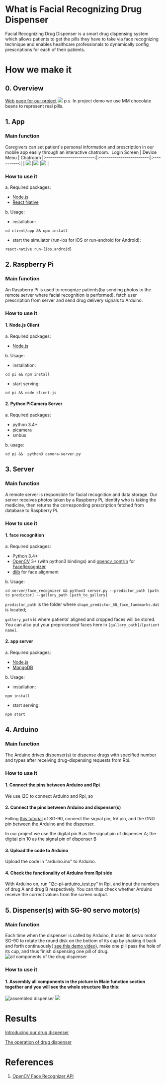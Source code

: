 # What is Facial Recognizing Drug Dispenser
Facial Recognizing Drug Dispenser is a smart drug dispensing system which allows patients to get the pills they have to take via face recognizing technique and enables healthcare professionals to dynamically config prescriptions for each of their patients.

# How we make it
## 0. Overview
[Web page for our project](https://ntuee-eslab.github.io/2017Fall-smart-pill-dispenser)
![](https://my.ntu.edu.tw/Test/20180112173543.jpg)
p.s. In project demo we use MM chocolate beans to represent real pills.
## 1. App
### Main function
Caregivers can set patient's personal information and prescription in our mobile app easily through an interactive chatroom.
![]()
Login Screen             | Device Menu | Chatroom
|:-------------------------:|:-------------------------:|:-----------:|
| ![](https://i.imgur.com/WRPUbDb.png )  |![](https://i.imgur.com/Tnj0izh.png) |![](https://i.imgur.com/Ex1tjVh.png) |

### How to use it
a. Required packages:
  - [Node.js](https://nodejs.org/en/)
  - [React Native](https://facebook.github.io/react-native/)

b. Usage:
  - installation:
```
cd client/app && npm install
```
  - start the simulator (run-ios for iOS or run-android for Android):
```
react-native run-{ios,android}
```

## 2. Raspberry Pi
### Main function
An Raspberry Pi is used to recognize patients(by sending photos to the remote server where facial recognition is performed), fetch user prescription from server and send drug delivery signals to Arduino.
### How to use it
#### 1. Node.js Client
a. Required packages:
  - [Node.js](https://nodejs.org/en/)

b. Usage:
  - installation:
```
cd pi && npm install
```
  - start serving:
```
cd pi && node client.js
```
#### 2. Python PiCamera Server
a. Required packages:
  - python 3.4+
  - picamera
  - smbus

b. usage:
```
cd pi &&  python3 camera-server.py
```
## 3. Server
### Main function
A remote server is responsible for facial recognition and data storage. Our server receives photos taken by a Raspberry Pi, identify who is taking the medicine, then returns the corresponding prescription fetched from database to Raspberry Pi.
### How to use it
#### 1. face recognition
a. Required packages:
  - Python 3.4+
  - [OpenCV](https://opencv.org/) 3+ (with python3 bindings) and [opencv_contrib](https://github.com/opencv/opencv_contrib) for [FaceRecognizer](https://docs.opencv.org/3.0-beta/modules/face/doc/facerec/index.html)
  - [dlib](https://github.com/davisking/dlib) for face alignment

b. Usage:

```
cd server/face_recognizer && python3 server.py --predictor_path [path to predictor] --gallery_path [path_to_gallery]
```
`predictor_path` is the folder where `shape_predictor_68_face_landmarks.dat` is located;

`gallery_path` is where patients' aligned and cropped faces will be stored. You can also put your preprocessed faces here in `[gallery_path]/[patient name]`.
#### 2. app server
a. Required packages:
  - [Node.js](https://nodejs.org/en/)
  - [MongoDB](https://www.mongodb.com/)

b. Usage:
  - installation:
```
npm install
```
  - start serving:
```
npm start
```

## 4. Arduino
### Main function
The Arduino drives dispenser(s) to dispense drugs with specified number and types after receiving drug-dispensing requests from Rpi. 
### How to use it
#### 1. Connect the pins between Arduino and Rpi
We use I2C to connect Arduino and Rpi, so
#### 2. Connect the pins between Arduino and dispenser(s) 
Folling [this tutorial](http://yehnan.blogspot.tw/2013/09/arduinotower-pro-sg90.html) of SG-90, connect the signal pin, 5V pin, and the GND pin between the Arduino and the dispenser.

In our project we use the digital pin 9 as the signal pin of dispenser A; the digital pin 10 as the signal pin of dispenser B
#### 3. Upload the code to Arduino
Upload the code in "arduino.ino" to Arduino.
#### 4. Check the functionality of Arduino from Rpi side
With Arduino on, run "i2c-pi-arduino_test.py" in Rpi, and input the numbers of drug A and drug B respectively. You can thus check whether Arduino receive the correct values from the screen output.
## 5. Dispenser(s) with SG-90 servo motor(s)
### Main function
Each time when the dispenser is called by Arduino, it uses its servo motor SG-90 to rotate the round disk on the bottom of its cup by shaking it back and forth continuously( [see this demo video](https://drive.google.com/file/d/12Qg_4VxAPz-3_LBOeaAZ1OhXzHrLSbA5jA/view)), make one pill pass the hole of its cup, and thus finish dispensing one pill of drug.
![all components of the drug dispenser](static/components.jpg)
### How to use it
#### 1. Assembly all components in **the picture in Main function section** together and you will see the whole structure like this:
![assembled dispenser](static/assembled_dispenser.jpg)
![](static/upper_view.jpg)
# Results 
[Introducing our drug dispenser](https://www.youtube.com/watch?v=pqof2ZdDoas)

[The operation of drug dispenser](https://photos.app.goo.gl/EeoVgY1gCzidloPn2)

# References
1. [OpenCV Face Recognizer API](https://docs.opencv.org/3.0-beta/modules/face/doc/facerec/index.html)